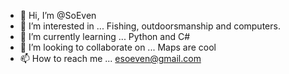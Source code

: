 - 👋 Hi, I’m @SoEven
- 👀 I’m interested in ...
Fishing, outdoorsmanship and computers.
- 🌱 I’m currently learning ...
Python and C#
- 💞️ I’m looking to collaborate on ...
Maps are cool
- 📫 How to reach me ...
esoeven@gmail.com

<!---
SoEven/SoEven is a ✨ special ✨ repository because its `README.md` (this file) appears on your GitHub profile.
You can click the Preview link to take a look at your changes.
--->
